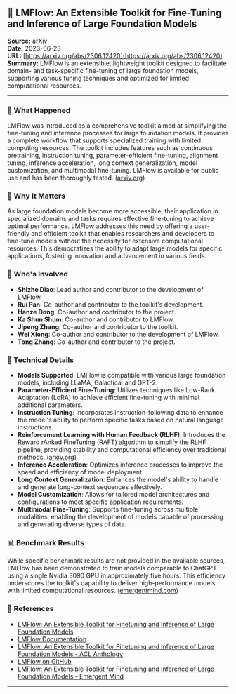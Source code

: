 ## 📰 LMFlow: An Extensible Toolkit for Fine-Tuning and Inference of Large Foundation Models

**Source:** arXiv  
**Date:** 2023-06-23  
**URL:** [https://arxiv.org/abs/2306.12420](https://arxiv.org/abs/2306.12420)  
**Summary:** LMFlow is an extensible, lightweight toolkit designed to facilitate domain- and task-specific fine-tuning of large foundation models, supporting various tuning techniques and optimized for limited computational resources.

---

### 🔹 What Happened

LMFlow was introduced as a comprehensive toolkit aimed at simplifying the fine-tuning and inference processes for large foundation models. It provides a complete workflow that supports specialized training with limited computing resources. The toolkit includes features such as continuous pretraining, instruction tuning, parameter-efficient fine-tuning, alignment tuning, inference acceleration, long context generalization, model customization, and multimodal fine-tuning. LMFlow is available for public use and has been thoroughly tested.  ([arxiv.org](https://arxiv.org/abs/2306.12420?utm_source=openai))

### 🔹 Why It Matters

As large foundation models become more accessible, their application in specialized domains and tasks requires effective fine-tuning to achieve optimal performance. LMFlow addresses this need by offering a user-friendly and efficient toolkit that enables researchers and developers to fine-tune models without the necessity for extensive computational resources. This democratizes the ability to adapt large models for specific applications, fostering innovation and advancement in various fields.

### 🔹 Who's Involved

- **Shizhe Diao**: Lead author and contributor to the development of LMFlow.
- **Rui Pan**: Co-author and contributor to the toolkit's development.
- **Hanze Dong**: Co-author and contributor to the project.
- **Ka Shun Shum**: Co-author and contributor to LMFlow.
- **Jipeng Zhang**: Co-author and contributor to the toolkit.
- **Wei Xiong**: Co-author and contributor to the development of LMFlow.
- **Tong Zhang**: Co-author and contributor to the project.

### 🔹 Technical Details

- **Models Supported**: LMFlow is compatible with various large foundation models, including LLaMA, Galactica, and GPT-2.
- **Parameter-Efficient Fine-Tuning**: Utilizes techniques like Low-Rank Adaptation (LoRA) to achieve efficient fine-tuning with minimal additional parameters.
- **Instruction Tuning**: Incorporates instruction-following data to enhance the model's ability to perform specific tasks based on natural language instructions.
- **Reinforcement Learning with Human Feedback (RLHF)**: Introduces the Reward rAnked FineTuning (RAFT) algorithm to simplify the RLHF pipeline, providing stability and computational efficiency over traditional methods.  ([arxiv.org](https://arxiv.org/abs/2306.12420?utm_source=openai))
- **Inference Acceleration**: Optimizes inference processes to improve the speed and efficiency of model deployment.
- **Long Context Generalization**: Enhances the model's ability to handle and generate long-context sequences effectively.
- **Model Customization**: Allows for tailored model architectures and configurations to meet specific application requirements.
- **Multimodal Fine-Tuning**: Supports fine-tuning across multiple modalities, enabling the development of models capable of processing and generating diverse types of data.

### 📊 Benchmark Results

While specific benchmark results are not provided in the available sources, LMFlow has been demonstrated to train models comparable to ChatGPT using a single Nvidia 3090 GPU in approximately five hours. This efficiency underscores the toolkit's capability to deliver high-performance models with limited computational resources.  ([emergentmind.com](https://www.emergentmind.com/papers/2306.12420))

### 🔗 References

- [LMFlow: An Extensible Toolkit for Finetuning and Inference of Large Foundation Models](https://arxiv.org/abs/2306.12420)
- [LMFlow Documentation](https://optimalscale.github.io/LMFlow/index.html)
- [LMFlow: An Extensible Toolkit for Finetuning and Inference of Large Foundation Models - ACL Anthology](https://aclanthology.org/2024.naacl-demo.12/)
- [LMFlow on GitHub](https://github.com/OptimalScale/LMFlow)
- [LMFlow: An Extensible Toolkit for Finetuning and Inference of Large Foundation Models - Emergent Mind](https://www.emergentmind.com/papers/2306.12420)

---
